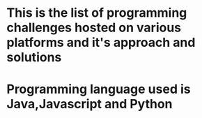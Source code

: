 # This is the list of programming challenges hosted on various platforms and it's approach and solutions
# Programming language used is Java,Javascript and Python
